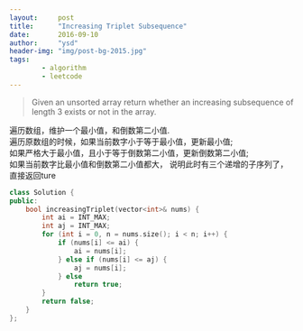 ```yaml
---
layout:     post
title:      "Increasing Triplet Subsequence"
date:       2016-09-10
author:     "ysd"
header-img: "img/post-bg-2015.jpg"
tags:      
        - algorithm
        - leetcode
---
```


>Given an unsorted array return whether an increasing subsequence of 
length 3 exists or not in the array.

遍历数组，维护一个最小值，和倒数第二小值.                
遍历原数组的时候，如果当前数字小于等于最小值，更新最小值;           
如果严格大于最小值，且小于等于倒数第二小值，更新倒数第二小值;            
如果当前数字比最小值和倒数第二小值都大，
说明此时有三个递增的子序列了，直接返回ture

```cpp
class Solution {
public:
    bool increasingTriplet(vector<int>& nums) {
        int ai = INT_MAX;
        int aj = INT_MAX;
        for (int i = 0, n = nums.size(); i < n; i++) {
            if (nums[i] <= ai) {
                ai = nums[i];
            } else if (nums[i] <= aj) {
                aj = nums[i];
            } else
                return true;
        }
        return false;
    }
};
```